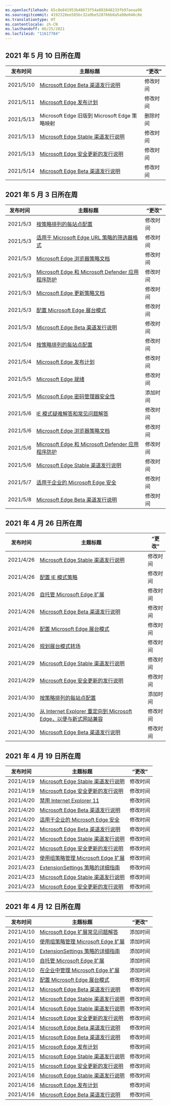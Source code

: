 ```yaml
---
ms.openlocfilehash: 65c8e841953b48673f54a083848233fb97aeaa96
ms.sourcegitcommit: 4192328ee585bc32a9be528766b8a5a98e046c8e
ms.translationtype: HT
ms.contentlocale: zh-CN
ms.lasthandoff: 06/25/2021
ms.locfileid: "11617784"
---
```

<!-- This file is generated automatically each week. Changes made to this file will be overwritten.-->




## <a name="week-of-may-10-2021"></a>2021 年 5 月 10 日所在周


| 发布时间 |主题标题 | “更改” |
|------|------------|--------|
| 2021/5/10 | [Microsoft Edge Beta 渠道发行说明](/DeployEdge/microsoft-edge-relnote-beta-channel) | 修改时间 |
| 2021/5/11 | [Microsoft Edge 发布计划](/DeployEdge/microsoft-edge-release-schedule) | 修改时间 |
| 2021/5/13 | Microsoft Edge 旧版到 Microsoft Edge 策略映射 | 删除时间 |
| 2021/5/13 | [Microsoft Edge Stable 渠道发行说明](/DeployEdge/microsoft-edge-relnote-stable-channel) | 修改时间 |
| 2021/5/13 | [Microsoft Edge 安全更新的发行说明](/DeployEdge/microsoft-edge-relnotes-security) | 修改时间 |
| 2021/5/14 | [Microsoft Edge Beta 渠道发行说明](/DeployEdge/microsoft-edge-relnote-beta-channel) | 修改时间 |


## <a name="week-of-may-03-2021"></a>2021 年 5 月 3 日所在周


| 发布时间 |主题标题 | “更改” |
|------|------------|--------|
| 2021/5/3 | [按策略排列的每站点配置 ](/DeployEdge/per-site-configuration-by-policy) | 修改时间 |
| 2021/5/3 | [适用于 Microsoft Edge URL 策略的筛选器格式](/DeployEdge/edge-learnmmore-url-list-filter%20format) | 修改时间 |
| 2021/5/3 | [Microsoft Edge 浏览器策略文档](/DeployEdge/microsoft-edge-policies) | 修改时间 |
| 2021/5/3 | [Microsoft Edge 和 Microsoft Defender 应用程序防护](/DeployEdge/microsoft-edge-security-windows-defender-application-guard) | 修改时间 |
| 2021/5/3 | [Microsoft Edge 更新策略文档](/DeployEdge/microsoft-edge-update-policies) | 修改时间 |
| 2021/5/3 | [配置 Microsoft Edge 展台模式](/DeployEdge/microsoft-edge-configure-kiosk-mode) | 修改时间 |
| 2021/5/3 | [Microsoft Edge Beta 渠道发行说明](/DeployEdge/microsoft-edge-relnote-beta-channel) | 修改时间 |
| 2021/5/4 | [按策略排列的每站点配置 ](/DeployEdge/per-site-configuration-by-policy) | 修改时间 |
| 2021/5/4 | [Microsoft Edge 发布计划](/DeployEdge/microsoft-edge-release-schedule) | 修改时间 |
| 2021/5/5 | [Microsoft Edge 就绪](/DeployEdge/deploy-edge-ready-for-edge) | 修改时间 |
| 2021/5/5 | [Microsoft Edge 密码管理器安全性 ](/DeployEdge/microsoft-edge-security-password-manager-security) | 添加时间 |
| 2021/5/6 | [IE 模式疑难解答和常见问题解答](/DeployEdge/edge-ie-mode-faq) | 修改时间 |
| 2021/5/6 | [Microsoft Edge 浏览器策略文档](/DeployEdge/microsoft-edge-policies) | 修改时间 |
| 2021/5/6 | [Microsoft Edge 和 Microsoft Defender 应用程序防护](/DeployEdge/microsoft-edge-security-windows-defender-application-guard) | 修改时间 |
| 2021/5/6 | [Microsoft Edge Stable 渠道发行说明](/DeployEdge/microsoft-edge-relnote-stable-channel) | 修改时间 |
| 2021/5/7 | [适用于企业的 Microsoft Edge 安全](/DeployEdge/ms-edge-security-for-business) | 修改时间 |
| 2021/5/8 | [Microsoft Edge Beta 渠道发行说明](/DeployEdge/microsoft-edge-relnote-beta-channel) | 修改时间 |


## <a name="week-of-april-26-2021"></a>2021 年 4 月 26 日所在周


| 发布时间 |主题标题 | “更改” |
|------|------------|--------|
| 2021/4/26 | [Microsoft Edge Stable 渠道发行说明](/DeployEdge/microsoft-edge-relnote-stable-channel) | 修改时间 |
| 2021/4/26 | [配置 IE 模式策略](/DeployEdge/edge-ie-mode-policies) | 修改时间 |
| 2021/4/26 | [自托管 Microsoft Edge 扩展](/DeployEdge/microsoft-edge-manage-extensions-webstore) | 修改时间 |
| 2021/4/26 | [Microsoft Edge Beta 渠道发行说明](/DeployEdge/microsoft-edge-relnote-beta-channel) | 修改时间 |
| 2021/4/26 | [配置 Microsoft Edge 展台模式](/DeployEdge/microsoft-edge-configure-kiosk-mode) | 修改时间 |
| 2021/4/26 | [规划展台模式转场](/DeployEdge/microsoft-edge-kiosk-mode-transition-plan) | 修改时间 |
| 2021/4/29 | [Microsoft Edge Stable 渠道发行说明](/DeployEdge/microsoft-edge-relnote-stable-channel) | 修改时间 |
| 2021/4/29 | [Microsoft Edge 安全更新的发行说明](/DeployEdge/microsoft-edge-relnotes-security) | 修改时间 |
| 2021/4/30 | [按策略排列的每站点配置 ](/DeployEdge/per-site-configuration-by-policy) | 添加时间 |
| 2021/4/30 | [从 Internet Explorer 重定向到 Microsoft Edge，以便与新式网站兼容](/DeployEdge/edge-learnmore-neededge) | 修改时间 |
| 2021/4/30 | [Microsoft Edge Beta 渠道发行说明](/DeployEdge/microsoft-edge-relnote-beta-channel) | 修改时间 |


## <a name="week-of-april-19-2021"></a>2021 年 4 月 19 日所在周


| 发布时间 |主题标题 | “更改” |
|------|------------|--------|
| 2021/4/19 | [Microsoft Edge Stable 渠道发行说明](/DeployEdge/microsoft-edge-relnote-stable-channel) | 修改时间 |
| 2021/4/19 | [Microsoft Edge 安全更新的发行说明](/DeployEdge/microsoft-edge-relnotes-security) | 修改时间 |
| 2021/4/20 | [禁用 Internet Explorer 11](/DeployEdge/edge-ie-disable-ie11) | 修改时间 |
| 2021/4/20 | [Microsoft Edge Beta 渠道发行说明](/DeployEdge/microsoft-edge-relnote-beta-channel) | 修改时间 |
| 2021/4/20 | [适用于企业的 Microsoft Edge 安全](/DeployEdge/ms-edge-security-for-business) | 修改时间 |
| 2021/4/22 | [Microsoft Edge Beta 渠道发行说明](/DeployEdge/microsoft-edge-relnote-beta-channel) | 修改时间 |
| 2021/4/22 | [Microsoft Edge Stable 渠道发行说明](/DeployEdge/microsoft-edge-relnote-stable-channel) | 修改时间 |
| 2021/4/22 | [Microsoft Edge 安全更新的发行说明](/DeployEdge/microsoft-edge-relnotes-security) | 修改时间 |
| 2021/4/23 | [使用组策略管理 Microsoft Edge 扩展](/DeployEdge/microsoft-edge-manage-extensions-policies) | 修改时间 |
| 2021/4/23 | [ExtensionSettings 策略的详细指南](/DeployEdge/microsoft-edge-manage-extensions-ref-guide) | 修改时间 |
| 2021/4/23 | [Microsoft Edge Stable 渠道发行说明](/DeployEdge/microsoft-edge-relnote-stable-channel) | 修改时间 |
| 2021/4/23 | [Microsoft Edge 安全更新的发行说明](/DeployEdge/microsoft-edge-relnotes-security) | 修改时间 |


## <a name="week-of-april-12-2021"></a>2021 年 4 月 12 日所在周


| 发布时间 |主题标题 | “更改” |
|------|------------|--------|
| 2021/4/10 | [Microsoft Edge 扩展常见问题解答](/DeployEdge/microsoft-edge-manage-extensions-faq) | 添加时间 |
| 2021/4/10 | [使用组策略管理 Microsoft Edge 扩展](/DeployEdge/microsoft-edge-manage-extensions-policies) | 添加时间 |
| 2021/4/10 | [ExtensionSettings 策略的详细指南](/DeployEdge/microsoft-edge-manage-extensions-ref-guide) | 添加时间 |
| 2021/4/10 | [自托管 Microsoft Edge 扩展](/DeployEdge/microsoft-edge-manage-extensions-webstore) | 添加时间 |
| 2021/4/10 | [在企业中管理 Microsoft Edge 扩展](/DeployEdge/microsoft-edge-manage-extensions) | 添加时间 |
| 2021/4/12 | [配置 Microsoft Edge 展台模式](/DeployEdge/microsoft-edge-configure-kiosk-mode) | 修改时间 |
| 2021/4/12 | [Microsoft Edge Beta 渠道发行说明](/DeployEdge/microsoft-edge-relnote-beta-channel) | 修改时间 |
| 2021/4/12 | [Microsoft Edge Stable 渠道发行说明](/DeployEdge/microsoft-edge-relnote-stable-channel) | 修改时间 |
| 2021/4/14 | [Microsoft Edge Stable 渠道发行说明](/DeployEdge/microsoft-edge-relnote-stable-channel) | 修改时间 |
| 2021/4/14 | [Microsoft Edge 安全更新的发行说明](/DeployEdge/microsoft-edge-relnotes-security) | 修改时间 |
| 2021/4/14 | [Microsoft Edge Beta 渠道发行说明](/DeployEdge/microsoft-edge-relnote-beta-channel) | 修改时间 |
| 2021/4/15 | [Microsoft Edge Beta 渠道发行说明](/DeployEdge/microsoft-edge-relnote-beta-channel) | 修改时间 |
| 2021/4/15 | [Microsoft Edge 发布计划](/DeployEdge/microsoft-edge-release-schedule) | 修改时间 |
| 2021/4/15 | [Microsoft Edge Stable 渠道发行说明](/DeployEdge/microsoft-edge-relnote-stable-channel) | 修改时间 |
| 2021/4/15 | [Microsoft Edge 安全更新的发行说明](/DeployEdge/microsoft-edge-relnotes-security) | 修改时间 |
| 2021/4/16 | [Microsoft Edge Stable 渠道发行说明](/DeployEdge/microsoft-edge-relnote-stable-channel) | 修改时间 |
| 2021/4/16 | [Microsoft Edge 发布计划](/DeployEdge/microsoft-edge-release-schedule) | 修改时间 |
| 2021/4/16 | [Microsoft Edge Beta 渠道发行说明](/DeployEdge/microsoft-edge-relnote-beta-channel) | 修改时间 |
